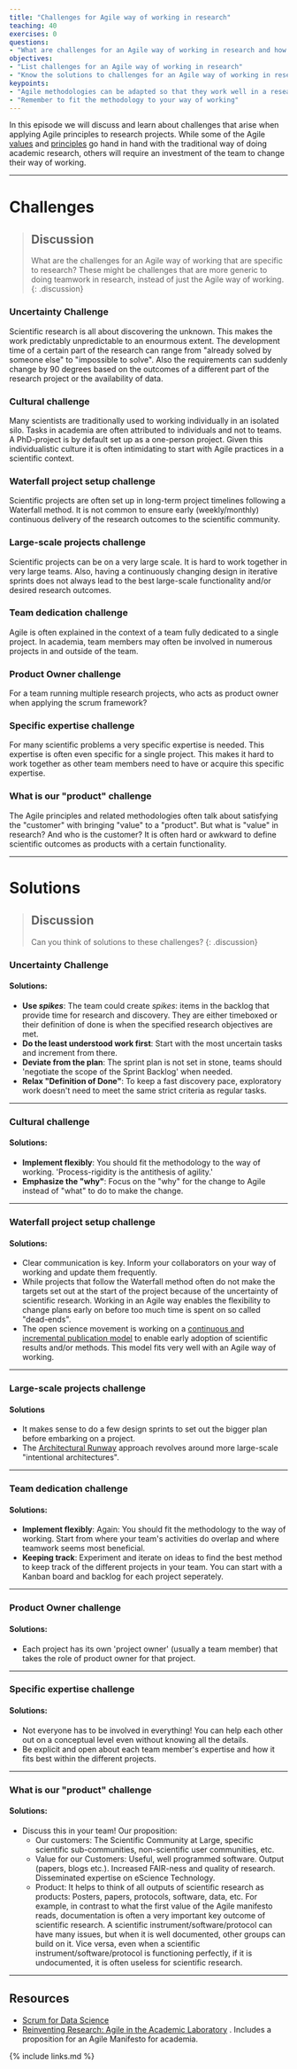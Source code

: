 ```yaml
---
title: "Challenges for Agile way of working in research"
teaching: 40
exercises: 0
questions:
- "What are challenges for an Agile way of working in research and how do I solve them?"
objectives:
- "List challenges for an Agile way of working in research"
- "Know the solutions to challenges for an Agile way of working in research"
keypoints:
- "Agile methodologies can be adapted so that they work well in a research setting"
- "Remember to fit the methodology to your way of working"
---
```


In this episode we will discuss and learn about challenges that arise when applying
Agile principles to research projects. While some of the Agile [values](https://agilemanifesto.org/) and [principles](https://agilemanifesto.org/principles.html) go hand in hand with the traditional way of doing academic research, others will require an investment of the team to change their way of working.

--------------------------------------------------------
# Challenges
> ## Discussion
> What are the challenges for an Agile way of working that are specific to research?
> These might be challenges that are more generic to doing teamwork in research,
> instead of just the Agile way of working.
{: .discussion}

### Uncertainty Challenge
Scientific research is all about discovering the unknown. This makes the work predictably unpredictable to an enourmous extent.
The development time of a certain part of the research can range from "already solved by someone else" to "impossible to solve".
Also the requirements can suddenly change by 90 degrees based on the outcomes of a different part of the research project or the availability of data.
### Cultural challenge
Many scientists are traditionally used to working individually in an isolated silo.
Tasks in academia are often attributed to individuals and not to teams. A PhD-project is by default set up as a one-person project.
Given this individualistic culture it is often intimidating to start with Agile practices in a
scientific context.
### Waterfall project setup challenge
Scientific projects are often set up in long-term project timelines following a
Waterfall method.
It is not common to ensure early (weekly/monthly) continuous delivery of the research outcomes
to the scientific community.
### Large-scale projects challenge
Scientific projects can be on a very large scale. It is hard to work together in very large teams.
Also, having a continuously changing design in iterative sprints does not always lead to the best large-scale
functionality and/or desired research outcomes.
### Team dedication challenge
Agile is often explained in the context of a team fully dedicated to a single project.
In academia, team members may often be involved in numerous projects in and outside of the team.
### Product Owner challenge
For a team running multiple research projects, who acts as product owner when applying the scrum framework?
### Specific expertise challenge
For many scientific problems a very specific expertise is needed.
This expertise is often even specific for a single project.
This makes it hard to work together as other team members need to have or acquire this specific expertise.
### What is our "product" challenge
The Agile principles and related methodologies often talk about
satisfying the "customer" with bringing "value" to a "product".
But what is "value" in research? And who is the customer?
It is often hard or awkward to define scientific outcomes as products with a certain functionality.

-----------------------------------------------
# Solutions
> ## Discussion
> Can you think of solutions to these challenges?
{: .discussion}

### Uncertainty Challenge
#### Solutions:
- **Use *spikes***: The team could create *spikes*: items in the backlog that
provide time for research and discovery.
They are either timeboxed or their definition of done is when the specified research objectives are met.
- **Do the least understood work first**: Start with the most uncertain tasks and increment from there.
- **Deviate from the plan**: The sprint plan is not set in stone,
teams should 'negotiate the scope of the Sprint Backlog' when needed.
- **Relax "Definition of Done"**: To keep a fast discovery pace,
exploratory work doesn't need to meet the same strict criteria as regular tasks.

----------------------------------------------------
### Cultural challenge
#### Solutions:
- **Implement flexibly**: You should fit the methodology to the way of working.
'Process-rigidity is the antithesis of agility.'
- **Emphasize the "why"**: Focus on the "why" for the change to Agile instead of
"what" to do to make the change.

----------------------------------------------------
### Waterfall project setup challenge
#### Solutions:
- Clear communication is key. Inform your collaborators on your way of working and update them frequently.
- While projects that follow the Waterfall method often do not make the targets set out at the start of the project because of the uncertainty of scientific research. Working in an Agile way enables the flexibility to change plans early on before too much time is spent on so called "dead-ends".
- The open science movement is working on a
[continuous and incremental publication model](https://theplosblog.plos.org/2021/01/future-landscape-of-scientific-publishing/)
to enable early adoption of scientific results and/or methods. This model fits very well with an Agile way of working.

----------------------------------------------------
### Large-scale projects challenge
#### Solutions
-  It makes sense to do a few design sprints to set out the bigger plan before embarking on a project.
- The [Architectural Runway](https://www.scaledagileframework.com/architectural-runway/)
approach revolves around more large-scale "intentional architectures".

----------------------------------------------------
### Team dedication challenge
#### Solutions:
- **Implement flexibly**: Again: You should fit the methodology to the way of working.
Start from where your team's activities do overlap and where teamwork seems most beneficial.
- **Keeping track**: Experiment and iterate on ideas to find the best method to keep track of
the different projects in your team. You can start with a Kanban board and backlog for each project seperately.

----------------------------------------------------
### Product Owner challenge
#### Solutions:
- Each project has its own 'project owner' (usually a team member) that takes
the role of product owner for that project.

------------------------------------------------
### Specific expertise challenge
#### Solutions:
- Not everyone has to be involved in everything!
You can help each other out on a conceptual level even without knowing all the details.
- Be explicit and open about each team member's expertise and how it fits best within the different projects.

----------------------------------------------------
### What is our "product" challenge
#### Solutions:
- Discuss this in your team! Our proposition:
    - Our customers: The Scientific Community at Large, specific scientific sub-communities, non-scientific user communities, etc.
    - Value for our Customers: Useful, well programmed software. Output (papers, blogs etc.).
    Increased FAIR-ness and quality of research. Disseminated expertise on eScience Technology.
    - Product: It helps to think of all outputs of scientific research as products: Posters, papers,
    protocols, software, data, etc.
    For example, in contrast to what the first value of the Agile manifesto reads, documentation is
    often a very important key outcome of scientific research.
    A scientific instrument/software/protocol can have many issues, but when it is well documented,
    other groups can build on it.
    Vice versa, even when a scientific instrument/software/protocol is functioning perfectly,
    if it is undocumented, it is often useless for scientific research.

----------------------------------------------------
## Resources
- [Scrum for Data Science](http://www.datascience-pm.com/scrum/)
- [Reinventing Research: Agile in the Academic Laboratory](https://www.agilealliance.org/resources/experience-reports/reinventing-research-agile-in-the-academic-laboratory/)
. Includes a proposition for an Agile Manifesto for academia.

{% include links.md %}

